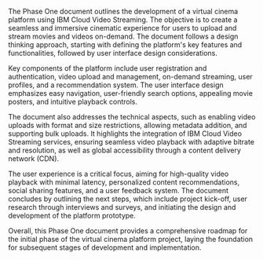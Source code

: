 The Phase One document outlines the development of a virtual cinema platform using IBM Cloud Video Streaming. The objective is to create a seamless and immersive cinematic experience for users to upload and stream movies and videos on-demand. The document follows a design thinking approach, starting with defining the platform's key features and functionalities, followed by user interface design considerations.

Key components of the platform include user registration and authentication, video upload and management, on-demand streaming, user profiles, and a recommendation system. The user interface design emphasizes easy navigation, user-friendly search options, appealing movie posters, and intuitive playback controls.

The document also addresses the technical aspects, such as enabling video uploads with format and size restrictions, allowing metadata addition, and supporting bulk uploads. It highlights the integration of IBM Cloud Video Streaming services, ensuring seamless video playback with adaptive bitrate and resolution, as well as global accessibility through a content delivery network (CDN).

The user experience is a critical focus, aiming for high-quality video playback with minimal latency, personalized content recommendations, social sharing features, and a user feedback system. The document concludes by outlining the next steps, which include project kick-off, user research through interviews and surveys, and initiating the design and development of the platform prototype.

Overall, this Phase One document provides a comprehensive roadmap for the initial phase of the virtual cinema platform project, laying the foundation for subsequent stages of development and implementation.
